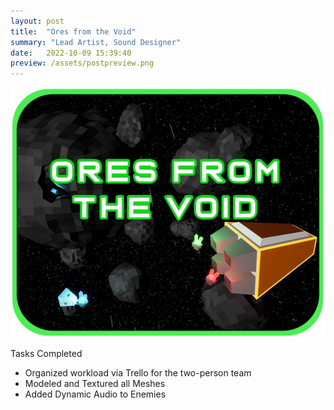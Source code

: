 ```yaml
---
layout: post
title:  "Ores from the Void"
summary: "Lead Artist, Sound Designer"
date:   2022-10-09 15:39:40
preview: /assets/postpreview.png
---
```


![Picture 1](/assets/void3.jpg)

Tasks Completed

* Organized workload via Trello for the two-person team
* Modeled and Textured all Meshes
* Added Dynamic Audio to Enemies
